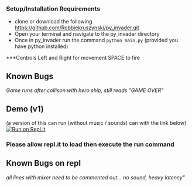 ### Setup/Installation Requirements

- clone or download the following https://github.com/Robbiekruszynski/py_invader.git
- Open your terminal and navigate to the py_invader directory
- Once in py_invader run the command
  `python main.py` (provided you have python installed)

\*\*\*Controls
Left and Right for movement SPACE to fire

## Known Bugs

_Game runs after collison with hero ship, still reads "GAME OVER"_

## Demo (v1)

(a version of this can run (without music / sounds) can with the link below)
[![Run on Repl.it](https://repl.it/badge/github/Robbiekruszynski/py_invader)](https://repl.it/github/Robbiekruszynski/py_invader)

### Please allow repl.it to load then execute the run command

## Known Bugs on repl

_all lines with mixer need to be commented out..._
_no sound, heavy latency"_
